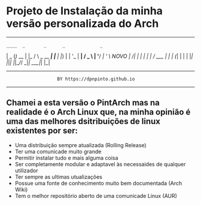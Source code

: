 # Projeto de Instalação da minha versão personalizada do Arch
-------------------------------------------------------------------------
    ____  _       _      _             _
   |  _ \(_)_ __ | |_   / \   _ __ ___| |__
   | |_) | | '_ \| __| / _ \ | '__/ __| '_ \ NOVO
   |  __/| | | | | |_ / ___ \| | | (__| | | |
   |_|   |_|_| |_|\__/_/   \_|_|  \___|_| |_|

-------------------------------------------------------------------------
                       BY https://dpnpinto.github.io
-------------------------------------------------------------------------
## Chamei a esta versão o PintArch mas na realidade é o Arch Linux que, na minha opinião é uma das melhores dsitribuições de linux existentes por ser:

*  Uma distribuição sempre atualizada (Rolling Release)
*  Ter uma comunicade muito grande
*  Permitir instalar tudo e mais alguma coisa
*  Ser completamente modular e adaptavel às necessaides de qualquer utilizador
*  Ter sempre as ultimas utualizações
*  Possue uma fonte de conhecimento muito bem documentada (Arch Wiki)
*  Tem o melhor repositório aberto de uma comunicade Linux (AUR)
